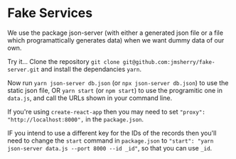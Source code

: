 # Fake Services

We use the package json-server (with either a generated json file or a file which programattically generates data) when we want dummy data of our own.

Try it... Clone the repository `git clone git@github.com:jmsherry/fake-server.git` and install the dependancies `yarn`.

Now run `yarn json-server db.json` (or `npx json-server db.json`) to use the static json file, OR `yarn start` (or `npm start`) to use the programitic one in `data.js`, and call the URLs shown in your command line.

If you're using `create-react-app` then you may need to set `"proxy": "http://localhost:8000",` in the `package.json`.

IF you intend to use a different key for the IDs of the records then you'll need to change the `start` command in `package.json` to `"start": "yarn json-server data.js --port 8000 --id _id"`, so that you can use `_id`.
